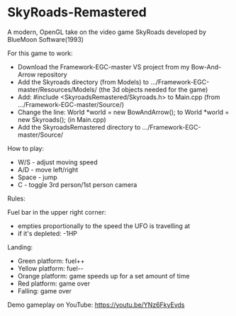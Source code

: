# SkyRoads-Remastered
A modern, OpenGL take on the video game SkyRoads developed by BlueMoon Software(1993)

For this game to work:
- Download the Framework-EGC-master VS project from my Bow-And-Arrow repository
- Add the Skyroads directory (from Models) to .../Framework-EGC-master/Resources/Models/ (the 3d objects needed for the game)
- Add: #include <SkyroadsRemastered/Skyroads.h> to Main.cpp (from .../Framework-EGC-master/Source/)
- Change the line: World *world = new BowAndArrow(); to World *world = new Skyroads(); (in Main.cpp)
- Add the SkyroadsRemastered directory to .../Framework-EGC-master/Source/

How to play:

- W/S - adjust moving speed
- A/D - move left/right
- Space - jump
- C - toggle 3rd person/1st person camera

Rules:

Fuel bar in the upper right corner:
- empties proportionally to the speed the UFO is travelling at
- if it's depleted: -1HP

Landing:
- Green platform: fuel++
- Yellow platform: fuel--
- Orange platform: game speeds up for a set amount of time
- Red platform: game over
- Falling: game over
    
Demo gameplay on YouTube:
https://youtu.be/YNz6FkyEvds

    

